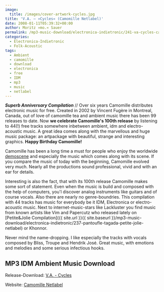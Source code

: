 ```yaml
---
image:
  title: /images/cover-artwork-cycles.jpg
title: 'V.A. – »Cycles« (Camomille Netlabel)'
date: 2008-01-11T05:39:32+00:00
author: Moritz »mo.« Sauer
permalink: /mp3-music-download/electronica-indietronic/241-va-cycles-camomille-netlabel
categories:
  - Electronica-Indietronic
  - Folk-Acoustic
tags:
  - Ambient
  - camomille
  - download
  - electronica
  - free
  - IDM
  - mp3
  - music
  - netlabel
---
```

***Superb Anniversary Compilation*** // Over six years Camomille distributes electronic music for free. Created in 2002 by Vincent Fugère in Montreal, Canada, out of love of camomille tea and ambient music there has been 99 releases to date. Now **we celebrate Camomille's 100th release** by listening to 44(!) free tracks somewhere inbetween ambient, idm and electro-acoustic music. A great idea comes along with the marvellous and huge music package: an artpackage with beautiful, strange and interesting graphics. **Happy Birthday Camomille!**<!--more-->

<!--adsense-->

Camomille has been a long time a must for people who enjoy the worldwide [demoscene](http://en.wikipedia.org/wiki/Demoscene) and especially the music which comes along with its scene. If you compare the music of today with the beginning, Camomille evolved very much. Nearly all the productions sound professional, vivid and with an ear for details.

Interesting is also the fact, that with its 100th release Camomille makes some sort of statement. Even when the music is build and composed with the help of computers, you'l discover analog instruments like guitars and of course vocals. Also there are nearly no genre-boundries. This compilation with 44 tracks has music for everybody be it IDM, Electronica or electro-acoustic music. Next to internet-music-stars like Lackluster you find music from known artists like Vim and Papercutz who released lately on [Petite&Jolie Compilation]({{ site.url }}{{ site.baseurl }}/mp3-music-download/electronica-indietronic/237-pantoufle-tagada-petite-jolie-netlabel) or Khonnor.

Never mind the name-dropping. I like especially the tracks with vocals composed by Bliss, Troupe and Hendrik José. Great music, with emotions and melodies and some serious infectious hooks.

## MP3 IDM Ambient Music Download

Release-Download: [V.A. - Cycles](http://ftp.scene.org/pub/music/groups/camomille/cam100-va-cycles.zip)
  
Website: [Camomille Netlabel](http://camomille.genshimedia.com/)